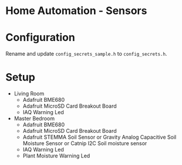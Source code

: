 # Home Automation - Sensors

# Configuration
Rename and update `config_secrets_sample.h` to `config_secrets.h`.

# Setup
- Living Room
  - Adafruit BME680
  - Adafruit MicroSD Card Breakout Board
  - IAQ Warning Led
- Master Bedroom
  - Adafruit BME680
  - Adafruit MicroSD Card Breakout Board
  - Adafruit STEMMA Soil Sensor or Gravity Analog Capacitive Soil Moisture Sensor or Catnip I2C Soil moisture sensor
  - IAQ Warning Led
  - Plant Moisture Warning Led
